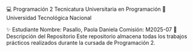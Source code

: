 💻 Programación 2
Tecnicatura Universitaria en Programación
📍 Universidad Tecnológica Nacional

✨ Estudiante
Nombre: Pasallo, Paola Daniela
Comisión: M2025-07
📂 Descripción del Repositorio
Este repositorio almacena todas los trabajos prácticos realizados durante la cursada de Programación 2.
